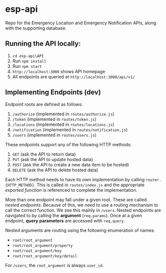 # esp-api

Repo for the Emergency Location and Emergency Notification APIs, along with the supporting database.

## Running the API locally:
1. `cd esp-api\API`
2. Run `npm install`
3. Run `npm start`
4. `http://localhost:3000` shows API homepage
5. All endpoints are queried at `http://localhost:3000/api/v1/`

## Implementing Endpoints (dev)
Endpoint roots are defined as follows:
1. `/authorize` (implemented in `routes/authorize.js`)
2. `/token` (implemented in `routes/token.js`)
3. `/locations` (implemented in `routes/locations.js`)
4. `/notification` (implemented in `routes/notification.js`)
5. `/users` (implemented in `routes/users.js`)

These endpoints support any of the following HTTP methods:
1. `GET` (ask the API to return data)
2. `PUT` (ask the API to update hosted data)
3. `POST` (ask the API to create a new data item to be hosted)
4. `DELETE` (ask the API to delete hosted data)

Each HTTP method needs to have its own implementation by calling `router.{HTTP_METHOD}`. This is called in `routes/index.js` and the appropriate *exported function* is referenced to complete the implementation.

More than one endpoint may fall under a given root. These are called *nested endpoints*. Because of this, we need to use a routing mechanism to call the correct function. We see this mainly in `/users`. Nested endpoints are navigated to by calling the **argument** (`req.params`). Once at a given endpoint, **query parameters** are accessed with `req.query`.

Nested arguments are routing using the following enumeration of names:

- `root/root_argument`
- `root/root_argument/property`
- `root/root_argument/key`
- `root/root_argument/key/detail`

For `/users`, the `root_argument` is always `user_id`.

